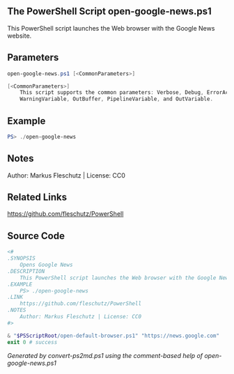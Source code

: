 ## The PowerShell Script **open-google-news.ps1**

This PowerShell script launches the Web browser with the Google News website.

## Parameters
```powershell
open-google-news.ps1 [<CommonParameters>]

[<CommonParameters>]
    This script supports the common parameters: Verbose, Debug, ErrorAction, ErrorVariable, WarningAction, 
    WarningVariable, OutBuffer, PipelineVariable, and OutVariable.
```

## Example
```powershell
PS> ./open-google-news

```

## Notes
Author: Markus Fleschutz | License: CC0

## Related Links
https://github.com/fleschutz/PowerShell

## Source Code
```powershell
<#
.SYNOPSIS
	Opens Google News
.DESCRIPTION
	This PowerShell script launches the Web browser with the Google News website.
.EXAMPLE
	PS> ./open-google-news
.LINK
	https://github.com/fleschutz/PowerShell
.NOTES
	Author: Markus Fleschutz | License: CC0
#>

& "$PSScriptRoot/open-default-browser.ps1" "https://news.google.com"
exit 0 # success
```

*Generated by convert-ps2md.ps1 using the comment-based help of open-google-news.ps1*
